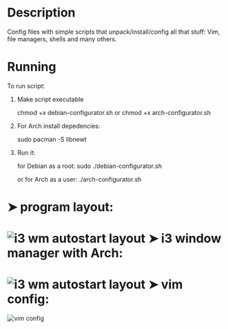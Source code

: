 Description
=====================

Config files with simple scripts that unpack/install/config all that stuff:
Vim, file managers, shells and many others.


Running
=====================

To run script:

1) Make script executable

	chmod +x debian-configurator.sh
    or
	chmod +x arch-configurator.sh
2) For Arch install depedencies: 

    sudo pacman -S libnewt
3) Run it:

    for Debian as a root:
	sudo ./debian-configurator.sh

    or for Arch as a user:
	./arch-configurator.sh

➤ program layout:
=====================
![i3 wm autostart layout](https://raw.github.com/micdud1995/linux_stuff/master/img/screenshot-program.png)
➤ i3 window manager with Arch:
=====================
![i3 wm autostart layout](https://raw.github.com/micdud1995/linux_stuff/master/img/screenshot-i3-arch.png)
➤ vim config:
=====================
![vim config](https://raw.github.com/micdud1995/linux_stuff/master/img/screenshot-vim.png)

